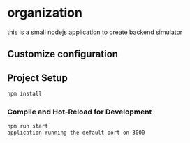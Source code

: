 # organization

this is a small nodejs application to create backend simulator


## Customize configuration

## Project Setup

```sh
npm install
```

### Compile and Hot-Reload for Development

```sh
npm run start
application running the default port on 3000
```